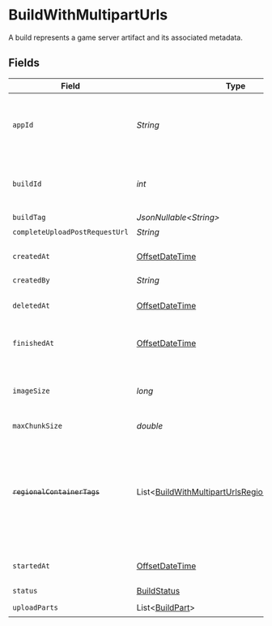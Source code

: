 # BuildWithMultipartUrls

A build represents a game server artifact and its associated metadata.


## Fields

| Field                                                                                                                    | Type                                                                                                                     | Required                                                                                                                 | Description                                                                                                              | Example                                                                                                                  |
| ------------------------------------------------------------------------------------------------------------------------ | ------------------------------------------------------------------------------------------------------------------------ | ------------------------------------------------------------------------------------------------------------------------ | ------------------------------------------------------------------------------------------------------------------------ | ------------------------------------------------------------------------------------------------------------------------ |
| `appId`                                                                                                                  | *String*                                                                                                                 | :heavy_check_mark:                                                                                                       | System generated unique identifier for an application.                                                                   | app-af469a92-5b45-4565-b3c4-b79878de67d2                                                                                 |
| `buildId`                                                                                                                | *int*                                                                                                                    | :heavy_check_mark:                                                                                                       | System generated id for a build. Increments by 1.                                                                        | 1                                                                                                                        |
| `buildTag`                                                                                                               | *JsonNullable\<String>*                                                                                                  | :heavy_minus_sign:                                                                                                       | N/A                                                                                                                      | 0.1.14-14c793                                                                                                            |
| `completeUploadPostRequestUrl`                                                                                           | *String*                                                                                                                 | :heavy_check_mark:                                                                                                       | N/A                                                                                                                      |                                                                                                                          |
| `createdAt`                                                                                                              | [OffsetDateTime](https://docs.oracle.com/javase/8/docs/api/java/time/OffsetDateTime.html)                                | :heavy_check_mark:                                                                                                       | When [`CreateBuild()`](https://hathora.dev/api#tag/BuildV2/operation/CreateBuild) is called.                             |                                                                                                                          |
| `createdBy`                                                                                                              | *String*                                                                                                                 | :heavy_check_mark:                                                                                                       | N/A                                                                                                                      | noreply@hathora.dev                                                                                                      |
| `deletedAt`                                                                                                              | [OffsetDateTime](https://docs.oracle.com/javase/8/docs/api/java/time/OffsetDateTime.html)                                | :heavy_check_mark:                                                                                                       | When the build was deleted.                                                                                              |                                                                                                                          |
| `finishedAt`                                                                                                             | [OffsetDateTime](https://docs.oracle.com/javase/8/docs/api/java/time/OffsetDateTime.html)                                | :heavy_check_mark:                                                                                                       | When [`RunBuild()`](https://hathora.dev/api#tag/BuildV2/operation/RunBuild) finished executing.                          |                                                                                                                          |
| `imageSize`                                                                                                              | *long*                                                                                                                   | :heavy_check_mark:                                                                                                       | The size (in bytes) of the Docker image built by Hathora.                                                                |                                                                                                                          |
| `maxChunkSize`                                                                                                           | *double*                                                                                                                 | :heavy_check_mark:                                                                                                       | N/A                                                                                                                      |                                                                                                                          |
| ~~`regionalContainerTags`~~                                                                                              | List\<[BuildWithMultipartUrlsRegionalContainerTags](../../models/shared/BuildWithMultipartUrlsRegionalContainerTags.md)> | :heavy_check_mark:                                                                                                       | : warning: ** DEPRECATED **: This will be removed in a future release, please migrate away from it as soon as possible.  |                                                                                                                          |
| `startedAt`                                                                                                              | [OffsetDateTime](https://docs.oracle.com/javase/8/docs/api/java/time/OffsetDateTime.html)                                | :heavy_check_mark:                                                                                                       | When [`RunBuild()`](https://hathora.dev/api#tag/BuildV2/operation/RunBuild) is called.                                   |                                                                                                                          |
| `status`                                                                                                                 | [BuildStatus](../../models/shared/BuildStatus.md)                                                                        | :heavy_check_mark:                                                                                                       | N/A                                                                                                                      |                                                                                                                          |
| `uploadParts`                                                                                                            | List\<[BuildPart](../../models/shared/BuildPart.md)>                                                                     | :heavy_check_mark:                                                                                                       | N/A                                                                                                                      |                                                                                                                          |